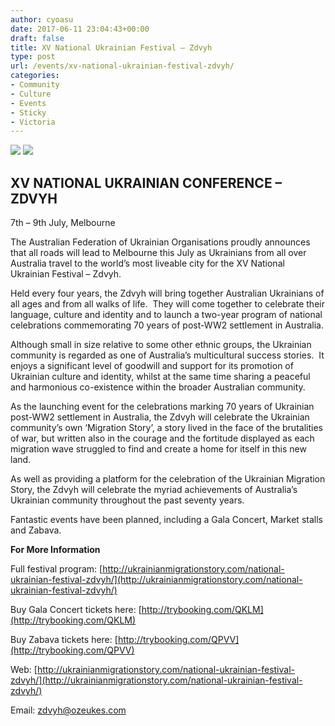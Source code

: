 ```yaml
---
author: cyoasu
date: 2017-06-11 23:04:43+00:00
draft: false
title: XV National Ukrainian Festival – Zdvyh
type: post
url: /events/xv-national-ukrainian-festival-zdvyh/
categories:
- Community
- Culture
- Events
- Sticky
- Victoria
---
```


![](http://www.ozeukes.com/wp-content/uploads/2017/06/zdvyh.jpg)
![](http://www.ozeukes.com/wp-content/uploads/2017/06/CYOA-thumb-150x150.png)






## XV NATIONAL UKRAINIAN CONFERENCE – ZDVYH
7th – 9th July, Melbourne


The Australian Federation of Ukrainian Organisations proudly announces that all roads will lead to Melbourne this July as Ukrainians from all over Australia travel to the world’s most liveable city for the XV National Ukrainian Festival – Zdvyh.

Held every four years, the Zdvyh will bring together Australian Ukrainians of all ages and from all walks of life.  They will come together to celebrate their language, culture and identity and to launch a two-year program of national celebrations commemorating 70 years of post-WW2 settlement in Australia.

Although small in size relative to some other ethnic groups, the Ukrainian community is regarded as one of Australia’s multicultural success stories.  It enjoys a significant level of goodwill and support for its promotion of Ukrainian culture and identity, whilst at the same time sharing a peaceful and harmonious co-existence within the broader Australian community.

As the launching event for the celebrations marking 70 years of Ukrainian post-WW2 settlement in Australia, the Zdvyh will celebrate the Ukrainian community’s own ‘Migration Story’, a story lived in the face of the brutalities of war, but written also in the courage and the fortitude displayed as each migration wave struggled to find and create a home for itself in this new land.

As well as providing a platform for the celebration of the Ukrainian Migration Story, the Zdvyh will celebrate the myriad achievements of Australia’s Ukrainian community throughout the past seventy years.

Fantastic events have been planned, including a Gala Concert, Market stalls and Zabava.

**For More Information**

Full festival program: [http://ukrainianmigrationstory.com/national-ukrainian-festival-zdvyh/](http://ukrainianmigrationstory.com/national-ukrainian-festival-zdvyh/)

Buy Gala Concert tickets here: [http://trybooking.com/QKLM](http://trybooking.com/QKLM)

Buy Zabava tickets here: [http://trybooking.com/QPVV](http://trybooking.com/QPVV)

Web: [http://ukrainianmigrationstory.com/national-ukrainian-festival-zdvyh/](http://ukrainianmigrationstory.com/national-ukrainian-festival-zdvyh/)

Email: [zdvyh@ozeukes.com](mailto:zdvyh@ozeukes.com)
